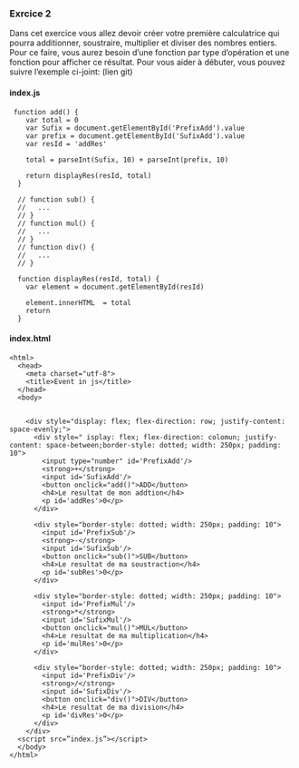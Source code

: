
### Exrcice 2
Dans cet exercice vous allez devoir créer votre première calculatrice
qui pourra additionner, soustraire, multiplier et diviser des nombres entiers.
Pour ce faire, vous aurez besoin d’une fonction par type d’opération et une fonction pour afficher ce résultat.
Pour vous aider à débuter, vous pouvez suivre l’exemple ci-joint: (lien git)

#### index.js
```
 function add() {
    var total = 0
    var Sufix = document.getElementById('PrefixAdd').value
    var prefix = document.getElementById('SufixAdd').value
    var resId = 'addRes'

    total = parseInt(Sufix, 10) + parseInt(prefix, 10)

    return displayRes(resId, total)
  }

  // function sub() {
  //   ...
  // }
  // function mul() {
  //   ...
  // }
  // function div() {
  //   ...
  // }

  function displayRes(resId, total) {
    var element = document.getElementById(resId)

    element.innerHTML  = total
    return
  }

```
#### index.html
```
<html>
  <head>
    <meta charset="utf-8">
    <title>Event in js</title>
  </head>
  <body>


    <div style="display: flex; flex-direction: row; justify-content: space-evenly;">
      <div style=" isplay: flex; flex-direction: colomun; justify-content: space-between;border-style: dotted; width: 250px; padding: 10">
        <input type="number" id='PrefixAdd'/>
        <strong>+</strong>
        <input id='SufixAdd'/>
        <button onclick="add()">ADD</button>
        <h4>Le resultat de mon addtion</h4>
        <p id='addRes'>0</p>
      </div>

      <div style="border-style: dotted; width: 250px; padding: 10">
        <input id='PrefixSub'/>
        <strong>-</strong>
        <input id='SufixSub'/>
        <button onclick="sub()">SUB</button>
        <h4>Le resultat de ma soustraction</h4>
        <p id='subRes'>0</p>
      </div>

      <div style="border-style: dotted; width: 250px; padding: 10">
        <input id='PrefixMul'/>
        <strong>*</strong>
        <input id='SufixMul'/>
        <button onclick="mul()">MUL</button>
        <h4>Le resultat de ma multiplication</h4>
        <p id='mulRes'>0</p>
      </div>

      <div style="border-style: dotted; width: 250px; padding: 10">
        <input id='PrefixDiv'/>
        <strong>/</strong>
        <input id='SufixDiv'/>
        <button onclick="div()">DIV</button>
        <h4>Le resultat de ma division</h4>
        <p id='divRes'>0</p>
      </div>
    </div>
  <script src=”index.js”></script>
  </body>
</html>

```
